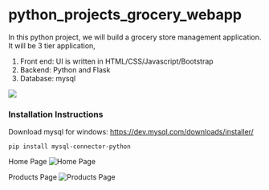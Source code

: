 # python_projects_grocery_webapp
In this python project, we will build a grocery store management application. It will be 3 tier application,
1. Front end: UI is written in HTML/CSS/Javascript/Bootstrap
2. Backend: Python and Flask
3. Database: mysql

![](homepage.JPG)

### Installation Instructions

Download mysql for windows: https://dev.mysql.com/downloads/installer/

`pip install mysql-connector-python`

Home Page
![Home Page](https://github.com/user-attachments/assets/3a727e2b-5d75-4641-8589-cee12e2488cc)

Products Page
![Products Page](https://github.com/user-attachments/assets/75f0ff68-d47c-42c9-9eff-94cb55affe0a)
